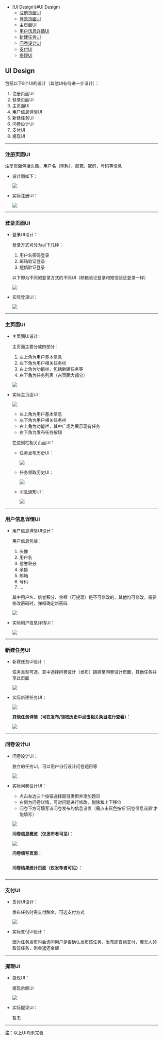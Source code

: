 <!--TOC-->

* [UI Design](#UI Design)
  * [注册页面UI](#注册页面UI)
  * [登录页面UI](#登录页面UI)
  * [主页面UI](#主页面UI)
  * [用户信息详情UI](#用户信息详情UI)
  * [新建任务UI](#新建任务UI)
  * [问卷设计UI](#问卷设计UI)
  * [支付UI](#支付UI)
  * [提现UI](#提现UI)



## UI Design

包括以下8个UI的设计（其他UI有待进一步设计）：

1. 注册页面UI
2. 登录页面UI
3. 主页面UI
4. 用户信息详情UI
5. 新建任务UI
6. 问卷设计UI
7. 支付UI
8. 提现UI

---

### 注册页面UI

注册页面包括头像、用户名（昵称）、邮箱、密码、号码等信息

* 设计图如下：

  ![](<https://github.com/penglsh/images/raw/master/sad_UI_design/register.png>)

* 实际注册UI：

  ![](https://github.com/penglsh/images/raw/master/sad_UI_design/register1.png)

---

### 登录页面UI

* 登录UI设计：

  登录方式可分为以下几种：

  1. 用户名密码登录
  2. 邮箱验证登录
  3. 短信验证登录

  以下即为不同的登录方式的不同UI（邮箱验证登录和短信验证登录一样）

  ![](https://github.com/penglsh/images/raw/master/sad_UI_design/login.png)

* 实际登录UI：

  ![](https://github.com/penglsh/images/raw/master/sad_UI_design/login1.png)

---

### 主页面UI

* 主页面UI设计：

  主页面主要分成四部分：

  1. 左上角为用户基本信息
  2. 左下角为用户相关任务栏
  3. 右上角为功能栏，包括新建任务等
  4. 右下角为任务列表（占页面大部分）

  ![](<https://github.com/penglsh/images/raw/master/sad_UI_design/mainpage.png>)

* 实际主页面UI：

  ![](https://github.com/penglsh/images/raw/master/sad_UI_design/mainpage1.png)

  * 左上角为用户基本信息
  * 左下角为用户相关任务栏
  * 右上角为功能栏，其中广场为展示现有任务
  * 右下角为发布任务按钮

  

  左边侧栏相关页面UI：

  * 任务发布历史UI：

    ![](<https://github.com/penglsh/images/raw/master/sad_UI_design/published_history.png>)

  * 任务领取历史UI：

    ![](<https://github.com/penglsh/images/raw/master/sad_UI_design/received_history.png>)

  * 消息通知UI：

    ![](<https://github.com/penglsh/images/raw/master/sad_UI_design/notificationpage.png>)

  

---

### 用户信息详情UI

* 用户信息详情UI设计：

  用户信息包括：

  1. 头像
  2. 用户名
  3. 信誉积分
  4. 余额
  5. 邮箱
  6. 号码
  7. ...

  其中用户名、信誉积分、余额（可提现）是不可修改的，其他均可修改，需要修改密码时，弹框确定新密码

  ![](https://github.com/penglsh/images/raw/master/sad_UI_design/user_info.png)

* 实际用户信息详情UI：

  ![](https://github.com/penglsh/images/raw/master/sad_UI_design/user_info1.png)

---

### 新建任务UI

* 新建任务UI设计：

  任务类型可选，其中选择问卷设计（发布）跳转至问卷设计页面，其他任务共享此页面

  ![](<https://github.com/penglsh/images/raw/master/sad_UI_design/new_mission.png>)

* 实际新建任务UI：

  ![](https://github.com/penglsh/images/raw/master/sad_UI_design/publish_other_mission.png)

  **其他任务详情（可在发布/领取历史中点击相关条目进行查看）：**

  ![](<https://github.com/penglsh/images/raw/master/sad_UI_design/other_mission_detail.png>)

---

### 问卷设计UI

* 问卷设计UI：

  独立的任务UI，可以用户自行设计问卷题目等

  ![](<https://github.com/penglsh/images/raw/master/sad_UI_design/survey_design.png>)

* 实际问卷设计UI：

  * 点击左边三个按钮选择题目类型并添加题目
  * 右侧为问卷详情，可对问题进行修改、删除和上下移位
  * 问卷下方可填写该问卷发布的信息设置（需点击灰色按钮‘问卷信息设置’才能填写）

  ![](https://github.com/penglsh/images/raw/master/sad_UI_design/publish_survey_mission.png)

  

  **问卷信息概览（仅发布者可见）：**

  ![](<https://github.com/penglsh/images/raw/master/sad_UI_design/survey_design_scan.png>)

  **问卷填写页面：**

  ![]()

  **问卷结果统计页面（仅发布者可见）：**

  ![]()

---

### 支付UI

* 支付UI设计：

  发布任务时需支付酬金，可选支付方式

  ![](<https://github.com/penglsh/images/raw/master/sad_UI_design/pay.png>)

* 实际支付UI设计：

  因为任务发布时会询问用户是否确认发布该任务，发布即自动支付，若无人领取该任务，则会返还金额

---

### 提现UI

* 提现UI：

  提现余额UI

  ![](<https://github.com/penglsh/images/raw/master/sad_UI_design/withdraw.png>)

* 实际提现UI：

  暂无

---

**注**：以上UI均未完善

